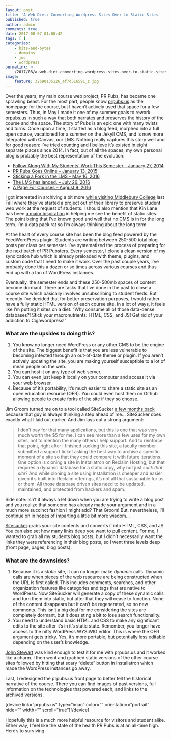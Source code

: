 ```yaml
---
layout: post
title: 'A Web Diet: Converting Wordpress Sites Over to Static Sites'
published: true
author: admin
comments: true
date: 2017-08-07 01:08:42
tags: [ ]
categories:
    - bits-and-bytes
    - domains
    - jmc
    - wordpress
permalink: >
    /2017/08/a-web-diet-converting-wordpress-sites-over-to-static-sites
image:
    feature: 32698135126_af7d516591_z.jpg
---
```

Over the years, my main course web project, PR Pubs, has became one sprawling beast. For the most part, people know [prpubs.us][1] as the homepage for the course, but I haven&#8217;t actively used that space for a few semesters. Thus, in May I made it one of my summer goals to rework prpubs.us in such a way that both narrates and preserves the history of the course and the space. The story of Pubs is an epic one with many twists and turns. Once upon a time, it started as a blog feed, morphed into a full open course, vacationed for a summer on the Jekyll CMS, and is now more integrated with Canvas, our LMS. Nothing really captures this story well and for good reason: I&#8217;ve tried counting and I believe it&#8217;s existed in eight separate places since 2014. In fact, out of all the spaces, my own personal blog is probably the best representation of the evolution:

  * [Follow Along With My Students&#8217; Work This Semester &#8211; January 27, 2014][2]
  * [PR Pubs Goes Online &#8211; January 13, 2015][3]
  * [Sticking a Fork in the LMS &#8211; May 16, 2016][4]
  * [The LMS has landed. &#8211; July 26, 2016][5]
  * [A Page For Courses &#8211; August 9, 2016][6]

I got interested in archiving a bit more [while visiting Middlebury College][7] last Fall where they&#8217;ve started a project out of their library to preserve student web work at the request of students. I should also mention that Kin Lane has been [a major inspiration][8] in helping me see the benefit of static sites. The point being that I&#8217;ve known good and well that no CMS is in for the long term. I&#8217;m a data pack rat so I&#8217;m always thinking about the long term.

At the heart of every course site has been the blog feed powered by the FeedWordPress plugin. Students are writing between 250-500 total blog posts per class per semester. I&#8217;ve systematized the process of preparing for the next batch of PR Pubsters. Every semester, I clone a clean version of my syndication hub which is already preloaded with theme, plugins, and custom code that I need to make it work. Over the past couple years, I&#8217;ve probably done this a dozen or so times across various courses and thus end up with a ton of WordPress instances.



Eventually, the semester ends and these 250-500mb spaces of content become dormant. There are tasks that I&#8217;ve done in the past to close a course site which basically involves unsubscribing to student feeds. But recently I&#8217;ve decided that for better preservation purposes, I would rather have a fully static HTML version of each course site. In a lot of ways, it feels like I&#8217;m putting it sites on a diet. &#8220;Why consume all of those data-dense databases?! Stick your macronutrients: HTML, CSS, and JS! Get rid of your addiction to Cigawordpress!&#8221;

### What are the upsides to doing this?

  1. You know no longer need WordPress or any other CMS to be the engine of the site. The biggest benefit is that you are less vulnerable to becoming infected through an out-of-date theme or plugin. If you aren&#8217;t actively updating the site, you are making yourself susceptible to a lot of mean people on the web.
  2. You can host it on any type of web server.
  3. You can even just keep it locally on your computer and access it via your web browser.
  4. Because of it&#8217;s portability, it&#8217;s much easier to share a static site as an open education resource (OER). You could even host them on Github allowing people to create forks of the site if they so choose.

Jim Groom turned me on to a tool called SiteSucker [a few months back][9] because that guy is always thinking a step ahead of me&#8230; SiteSucker does exactly what I laid out earlier. And Jim lays out a strong argument:

> I don’t pay for that many applications, but this is one that was very much worth the $5 for me. I can see more than a few uses for my own sites, not to mention the many others I help support. And to reinforce that point, right after I finished sucking this site, a faculty member submitted a support ticket asking the best way to archive a specific moment of a site so that they could compare it with future iterations. One option is cloning a site in Installatron on Reclaim Hosting, but that requires a dynamic database for a static copy, why not just _suck that site_? And while cloning a site using Installatron is cheaper and easier given it’s built into Reclaim offerings, it’s not all that sustainable for us or them. All those database driven sites need to be updated, maintained, and protected from hackers and spam.

Side note: Isn&#8217;t it always a let down when you are trying to write a blog post and you realize that someone has already made your argument and in a much more succinct fashion I might add? That Groom! But, nevertheless, I&#8217;ll continue on in hopes of imparting a little bit more wisdom&#8230;

[Sitesucker][10] grabs your site contents and converts it into HTML, CSS, and JS. You can also set how many links deep you want to pull content. For me, I wanted to grab all my students blog posts, but I didn&#8217;t necessarily want the links they were referencing in their blog posts, so I went three levels deep (front page, pages, blog posts).

### What are the downsides?

  1. Because it is a _static_ site, it can no longer make _dynamic_ calls. Dynamic calls are when pieces of the web resource are being constructed when the URL is first called. This includes comments, searches, and other organization features like categories and tags that are native to WordPress. Now SiteSucker will generate a copy of these dynamic calls and turn them into static, but after that they will cease to function. None of the content disappears but it can&#8217;t be regenerated, so no new comments. This isn&#8217;t a big deal for me considering the sites are completely dormant, but it does sting a bit to lose search functionality.
  2. You need to understand basic HTML and CSS to make any significant edits to the site after it&#8217;s in it&#8217;s static state. Remember, you longer have access to the nifty WordPress WYSIWIG editor. This is where the OER argument gets tricky. Yes, it&#8217;s more portable, but potentially less editable depending on the user&#8217;s knowledge.

[John Stewart][11] was kind enough to test it for me with prpubs.us and it worked like a charm. I then went and grabbed static versions of the other course sites followed by hitting that scary &#8220;delete&#8221; button in Installatron which made the WordPress instances go away.

Last, I redesigned the prpubs.us front page to better tell the historical narrative of the course. There you can find images of past versions, full information on the technologies that powered each, and links to the archived versions.

[device link=&#8221;prpubs.us&#8221; type=&#8221;imac&#8221; color=&#8221;&#8221; orientation=&#8221;portrait&#8221; hide=&#8221;&#8221; width=&#8221;&#8221; scroll=&#8221;true&#8221;][/device]

Hopefully this is a much more helpful resource for visitors and student alike. Either way, I feel like the state of the health PR Pubs is at an all-time high. Here&#8217;s to surviving.

 [1]: http://prpubs.us
 [2]: https://backup.adamcroom.com/2014/01/follow-along-with-my-students-work-this-semester/
 [3]: https://backup.adamcroom.com/2015/01/pr-pubs-goes-online/
 [4]: https://backup.adamcroom.com/2016/05/sticking-a-fork-in-the-lms/
 [5]: https://backup.adamcroom.com/2016/07/the-lms-has-landed/
 [6]: https://backup.adamcroom.com/2016/08/a-page-for-courses/
 [7]: https://backup.adamcroom.com/2016/09/its-the-middleburys/
 [8]: http://kinlane.com/2016/09/06/keeping-things-static-with-my-public-presence-to-reduce-security-friction/
 [9]: http://bavatuesdays.com/get-sitesucker-sucker/
 [10]: http://ricks-apps.com/osx/sitesucker/
 [11]: http://johnastewart.org
